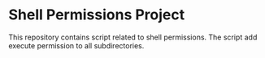 # Shell Permissions Project

This repository contains script related to shell permissions. The script add execute permission to all subdirectories.
